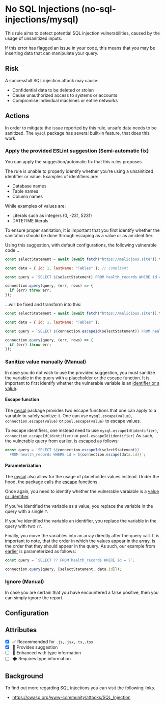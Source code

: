 # No SQL Injections (no-sql-injections/mysql)

This rule aims to detect potential SQL injection vulnerabilities, caused by the usage of unsanitized inputs.

If this error has flagged an issue in your code, this means that you may be inserting data that can manipulate your query.

## Risk

A successfull SQL injection attack may cause:

- Confidential data to be deleted or stolen
- Cause unauthorized access to systems or accounts
- Compromise individual machines or entire networks

## Actions

In order to mitigate the issue reported by this rule, unsafe data needs to be sanitized. The `mysql` package has several built-in feature, that does this work.

### Apply the provided ESLint suggestion (Semi-automatic fix)

You can apply the suggestion/automatic fix that this rules proposes.

The rule is unable to properly identify whether you're using a unsanitized identifier or value. Examples of identifiers are:

- Database names
- Table names
- Column names

While examples of values are:

- Literals such as integers (0, -231, 5231)
- DATETIME literals

To ensure proper sanitation, it is important that you first identify whether the sanitation should be done through escaping as a value or as an identifier.

Using this suggestion, with default configurations, the following vulnerable code...

```js
const selectStatement = await (await fetch("https://malicious.site")).text(); // Non-compliant

const data = { id: 1, lastName: "Tables" }; // Compliant

const query = `SELECT ${selectStatement} FROM health_records WHERE id = (${data.id})`; 

connection.query(query, (err, rows) => {
  if (err) throw err;
});
```

...will be fixed and transform into this:

```js
const selectStatement = await (await fetch("https://malicious.site")).text();

const data = { id: 1, lastName: "Tables" };

const query = `SELECT ${connection.escapeId(selectStatement)} FROM health_records WHERE id = ${data.id}`; // Compliant

connection.query(query, (err, rows) => {
  if (err) throw err;
});
```

### Sanitize value manually (Manual)

In case you do not wish to use the provided suggestion, you must sanitize the variable in the query with a placeholder or the escape function. It is important to first identify whether the vulnerable variable is an [identifier or a value](#apply-the-provided-eslint-suggestion-semi-automatic-fix).

#### Escape function
The [mysql](https://github.com/mysqljs/mysql#escaping-query-values) package provides two escape functions that one can apply to a variable to safely sanitize it. One can use `mysql.escape(value)`, `connection.escape(value)` or `pool.escape(value)` to escape values.

To escape identifiers, one instead need to use `mysql.escapeId(identifier)`, `connection.escapeId(identifier)` or `pool.escapeId(identifier)` As such, the vulnerable query from [earlier](#apply-the-provided-eslint-suggestion-semi-automatic-fix), is escaped as follows:

```js
const query = `SELECT ${connection.escapeId(selectStatement)} 
  FROM health_records WHERE id = ${connection.escape(data.id)}`;
```

#### Parameterization
The [mysql](https://github.com/mysqljs/mysql#escaping-query-values) also allow for the usage of placeholder values instead. Under the hood, the package calls the [escape](#escape-function) functions.

Once again, you need to identify whether the vulnerable varaiable is a [value or identifier]((#apply-the-provided-eslint-suggestion-semi-automatic-fix)).

If you've identified the variable as a value, you replace the variable in the query with a single `?`.

If you've identified the variable an identifier, you replace the variable in the query with two `??`.

Finally, you move the variables into an array directly after the query call. It is important to note, that the order in which the values appear in the array, is the order that they should appear in the query. As such, our example from [earlier](#apply-the-provided-eslint-suggestion-semi-automatic-fix) is parameterized as follows:

```js
const query = `SELECT ?? FROM health_records WHERE id = ?`;

connection.query(query, [selectStatement, data.id]});
```

### Ignore (Manual)

In case you are certain that you have encountered a false positive, then you can simply ignore the report.

## Configuration

## Attributes

- [X] ✅ Recommended for ```.js,.jsx,.ts,.tsx```
- [X] 🔧 Provides suggestion
- [ ] 💭 Enhanced with type information
- [ ] 🌩 Requires type information

## Background

To find out more regarding SQL injections you can visit the following links.

- <https://owasp.org/www-community/attacks/SQL_Injection>
